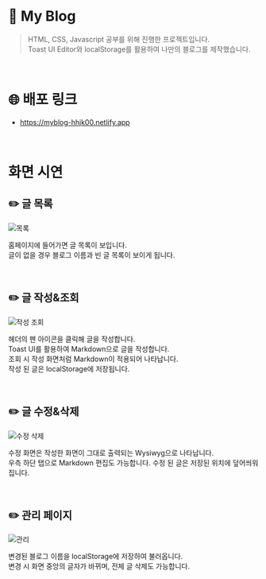 # 📝 My Blog
> HTML, CSS, Javascript 공부를 위해 진행한 프로젝트입니다. <br>
Toast UI Editor와 localStorage를 활용하여 나만의 블로그를 제작했습니다. <br>

<br>

# 🌐 배포 링크
- https://myblog-hhjk00.netlify.app

<br>

# 화면 시연
## ✏️ 글 목록
![목록](https://user-images.githubusercontent.com/97223653/212445773-c12d8052-e5ad-48d2-baa8-5c06495c24cd.gif)

홈페이지에 들어가면 글 목록이 보입니다. <br>
글이 없을 경우 블로그 이름과 빈 글 목록이 보이게 됩니다.

<br>

## ✏️ 글 작성&조회
![작성 조회](https://user-images.githubusercontent.com/97223653/212445778-e7281eb0-ea19-4a69-9ad8-38e4355f1a2d.gif)

헤더의 펜 아이콘을 클릭해 글을 작성합니다. <br>
Toast UI를 활용하여 Markdown으로 글을 작성합니다. <br>
조회 시 작성 화면처럼 Markdown이 적용되어 나타납니다. <br>
작성 된 글은 localStorage에 저장됩니다.

<br>

## ✏️ 글 수정&삭제
![수정 삭제](https://user-images.githubusercontent.com/97223653/212445781-47346afa-89b2-4e13-b493-f68d41e20d18.gif)

수정 화면은 작성한 화면이 그대로 출력되는 Wysiwyg으로 나타납니다. <br>
우측 하단 탭으로 Markdown 편집도 가능합니다.
수정 된 글은 저장된 위치에 덮어씌워집니다.

<br>

## ✏️ 관리 페이지
![관리](https://user-images.githubusercontent.com/97223653/212445783-a235e82a-9b99-40cb-bcf7-261dc9fea62c.gif)

변경된 블로그 이름을 localStorage에 저장하여 불러옵니다. <br>
변경 시 화면 중앙의 글자가 바뀌며, 전체 글 삭제도 가능합니다.

